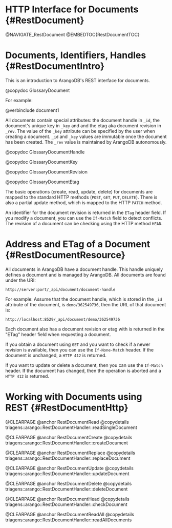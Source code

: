 HTTP Interface for Documents {#RestDocument}
============================================

@NAVIGATE_RestDocument
@EMBEDTOC{RestDocumentTOC}

Documents, Identifiers, Handles {#RestDocumentIntro}
====================================================

This is an introduction to ArangoDB's REST interface for documents.

@copydoc GlossaryDocument

For example:

@verbinclude document1

All documents contain special attributes: the document handle in `_id`, the
document's unique key in `_key` and and the etag aka document revision in
`_rev`. The value of the `_key` attribute can be specified by the user when
creating a document.  `_id` and `_key` values are immutable once the document
has been created. The `_rev` value is maintained by ArangoDB autonomously.

@copydoc GlossaryDocumentHandle

@copydoc GlossaryDocumentKey

@copydoc GlossaryDocumentRevision

@copydoc GlossaryDocumentEtag

The basic operations (create, read, update, delete) for documents are mapped to
the standard HTTP methods (`POST`, `GET`, `PUT`, `DELETE`). There is also a 
partial update method, which is mapped to the HTTP `PATCH` method.

An identifier for the document revision is returned in the `ETag` header field. 
If you modify a document, you can use the `If-Match` field to detect conflicts. 
The revision of a document can be checking using the HTTP method `HEAD`.

Address and ETag of a Document {#RestDocumentResource}
======================================================

All documents in ArangoDB have a document handle. This handle uniquely defines a
document and is managed by ArangoDB. All documents are found under the URI:

    http://server:port/_api/document/document-handle

For example: Assume that the document handle, which is stored in the `_id`
attribute of the document, is `demo/362549736`, then the URL of that document
is:

    http://localhost:8529/_api/document/demo/362549736

Each document also has a document revision or etag with is returned in the
"ETag" header field when requesting a document.

If you obtain a document using `GET` and you want to check if a newer revision
is available, then you can use the `If-None-Match` header. If the document is
unchanged, a `HTTP 412` is returned.

If you want to update or delete a document, then you can use the `If-Match`
header. If the document has changed, then the operation is aborted and a `HTTP
412` is returned.

Working with Documents using REST {#RestDocumentHttp}
=====================================================

@CLEARPAGE
@anchor RestDocumentRead
@copydetails triagens::arango::RestDocumentHandler::readSingleDocument

@CLEARPAGE
@anchor RestDocumentCreate
@copydetails triagens::arango::RestDocumentHandler::createDocument

@CLEARPAGE
@anchor RestDocumentReplace
@copydetails triagens::arango::RestDocumentHandler::replaceDocument

@CLEARPAGE
@anchor RestDocumentUpdate
@copydetails triagens::arango::RestDocumentHandler::updateDocument

@CLEARPAGE
@anchor RestDocumentDelete
@copydetails triagens::arango::RestDocumentHandler::deleteDocument

@CLEARPAGE
@anchor RestDocumentHead
@copydetails triagens::arango::RestDocumentHandler::checkDocument

@CLEARPAGE
@anchor RestDocumentReadAll
@copydetails triagens::arango::RestDocumentHandler::readAllDocuments
